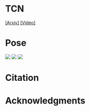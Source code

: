 # TCN
[[Arxiv]](https://arxiv.org) [[Video]](youtube.com)

# Pose

<img src='docs/pose_atomic.mov.gif'>
<img src='docs/pose_failures.mov.gif'>
<img src='docs/pose_jeff_long.mov.gif'>

# Citation

# Acknowledgments
